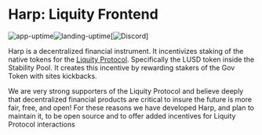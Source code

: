 # Harp: Liquity Frontend

![app-uptime](https://img.shields.io/uptimerobot/ratio/7/m787957843-96f5171a7954201bc849230e)![landing-uptime](https://img.shields.io/uptimerobot/ratio/7/m787957842-0ba226c393ec458a11bacbb1)[![Discord](https://img.shields.io/discord/700620821198143498?label=join%20chat&logo=discord&logoColor=white)]

Harp is a decentralized financial instrument. It incentivizes staking of the native tokens for the [Liquity Protocol](https://github.com/liquity/dev#readme). Specifically the LUSD token inside the Stability Pool. It creates this incentive by rewarding stakers of the Gov Token with sites kickbacks.

We are very strong supporters of the Liquity Protocol and believe deeply that decentralized financial products are critical to insure the future is more fair, free, and open! For these reasons we have developed Harp, and plan to maintain it, to be open source and to offer added incentives for Liquity Protocol interactions
